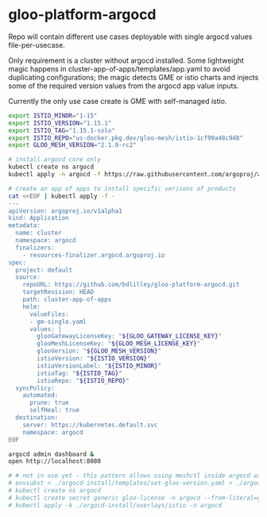 # gloo-platform-argocd

Repo will contain different use cases deployable with single argocd values file-per-usecase.

Only requirement is a cluster without argocd installed.  Some lightweight magic happens in cluster-app-of-apps/templates/app.yaml to avoid duplicating configurations; the magic detects GME or istio charts and injects some of the required version values from the argocd app value inputs.

Currently the only use case create is GME with self-managed istio.

```bash
export ISTIO_MINOR="1-15"
export ISTIO_VERSION="1.15.1"
export ISTIO_TAG="1.15.1-solo"
export ISTIO_REPO="us-docker.pkg.dev/gloo-mesh/istio-1cf99a48c9d8"
export GLOO_MESH_VERSION="2.1.0-rc2"

# install argocd core only
kubectl create ns argocd
kubectl apply -n argocd -f https://raw.githubusercontent.com/argoproj/argo-cd/master/manifests/core-install.yaml

# create an app of apps to install specific verisons of products
cat <<EOF | kubectl apply -f -
---
apiVersion: argoproj.io/v1alpha1
kind: Application
metadata:
  name: cluster
  namespace: argocd
  finalizers:
    - resources-finalizer.argocd.argoproj.io
spec:
  project: default
  source:
    repoURL: https://github.com/bdlilley/gloo-platform-argocd.git
    targetRevision: HEAD
    path: cluster-app-of-apps
    helm:
      valueFiles:
      - gm-single.yaml
      values: |
        glooGatewayLicenseKey: "${GLOO_GATEWAY_LICENSE_KEY}"
        glooMeshLicenseKey: "${GLOO_MESH_LICENSE_KEY}"
        glooVersion: "${GLOO_MESH_VERSION}"
        istioVersion: "${ISTIO_VERSION}"
        istioVersionLabel: "${ISTIO_MINOR}"
        istioTag: "${ISTIO_TAG}"
        istioRepo: "${ISTIO_REPO}"
  syncPolicy:
    automated:
      prune: true
      selfHeal: true 
  destination:
    server: https://kubernetes.default.svc
    namespace: argocd
EOF

argocd admin dashboard &
open http://localhost:8080

# # not in use yet - this pattern allows using meshctl inside argocd as a plugin
# envsubst < ./argocd-install/templates/set-gloo-version.yaml > ./argocd-install/overlays/istio/set-gloo-version.yaml
# kubectl create ns argocd
# kubectl create secret generic gloo-license -n argocd --from-literal=gloo-mesh-license-key="${GLOO_MESH_LICENSE_KEY}" --from-literal=gloo-gateway-license-key="${GLOO_GATEWAY_LICENSE_KEY}"
# kubectl apply -k ./argocd-install/overlays/istio -n argocd
```